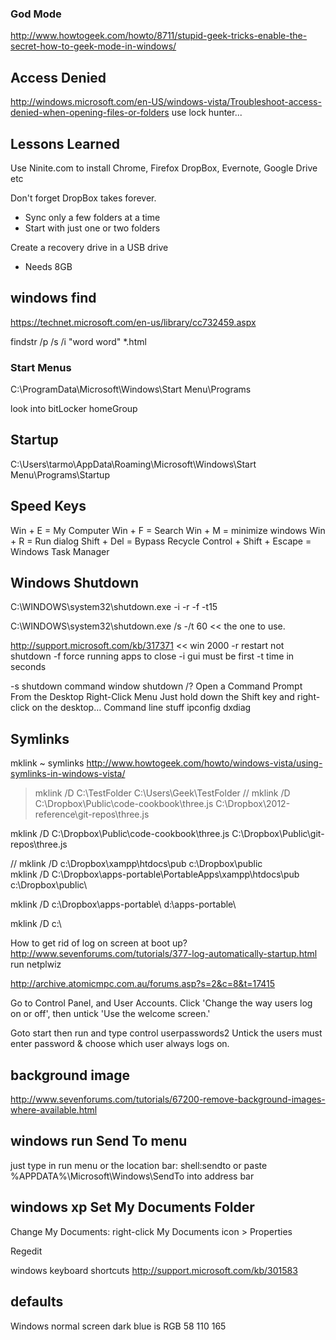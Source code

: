 

### God Mode
http://www.howtogeek.com/howto/8711/stupid-geek-tricks-enable-the-secret-how-to-geek-mode-in-windows/

## Access Denied
http://windows.microsoft.com/en-US/windows-vista/Troubleshoot-access-denied-when-opening-files-or-folders 
use lock hunter...


## Lessons Learned
Use Ninite.com to install Chrome, Firefox DropBox, Evernote, Google Drive etc

Don't forget DropBox takes forever. 
* Sync only a few folders at a time
* Start with just one or two folders

Create a recovery drive in a USB drive
* Needs 8GB



## windows find

https://technet.microsoft.com/en-us/library/cc732459.aspx


findstr /p /s /i "word word"  *.html


### Start Menus
C:\ProgramData\Microsoft\Windows\Start Menu\Programs

look into
bitLocker
homeGroup

## Startup

C:\Users\tarmo\AppData\Roaming\Microsoft\Windows\Start Menu\Programs\Startup


## Speed Keys
Win + E = My Computer
Win + F = Search
Win + M = minimize windows
Win + R = Run dialog
Shift + Del = Bypass Recycle
Control + Shift + Escape = Windows Task Manager

## Windows Shutdown
C:\WINDOWS\system32\shutdown.exe -i -r -f -t15

C:\WINDOWS\system32\shutdown.exe /s -/t 60 << the one to use.

http://support.microsoft.com/kb/317371  << win 2000
-r restart not shutdown
-f force running apps to close
-i gui must be first
-t time in seconds

-s shutdown
command window shutdown /?
Open a Command Prompt From the Desktop Right-Click Menu
Just hold down the Shift key and right-click on the desktop…
Command line stuff
ipconfig
dxdiag


## Symlinks

mklink ~ symlinks
http://www.howtogeek.com/howto/windows-vista/using-symlinks-in-windows-vista/ 


> mklink /D C:\TestFolder C:\Users\Geek\TestFolder
// mklink /D C:\Dropbox\Public\code-cookbook\three.js C:\Dropbox\2012-reference\git-repos\three.js

mklink /D C:\Dropbox\Public\code-cookbook\three.js C:\Dropbox\Public\git-repos\three.js

// mklink /D  c:\Dropbox\xampp\htdocs\pub c:\Dropbox\public\
mklink /D C:\Dropbox\apps-portable\PortableApps\xampp\htdocs\pub c:\Dropbox\public\

mklink /D c:\Dropbox\apps-portable\ d:\apps-portable\ 


mklink /D c:\

How to get rid of log on screen at boot up?
http://www.sevenforums.com/tutorials/377-log-automatically-startup.html
run netplwiz

http://archive.atomicmpc.com.au/forums.asp?s=2&c=8&t=17415

Go to Control Panel, and User Accounts. Click 'Change the way users log on or off', then untick 'Use the welcome screen.'

Goto start then run and type control userpasswords2
Untick the users must enter password & choose which user always logs on.

## background image
http://www.sevenforums.com/tutorials/67200-remove-background-images-where-available.html

## windows run Send To menu
just type in run menu or the location bar: shell:sendto
or paste %APPDATA%\Microsoft\Windows\SendTo into address bar

## windows xp Set My Documents Folder
Change My Documents: right-click My Documents icon > Properties

Regedit

windows keyboard shortcuts
http://support.microsoft.com/kb/301583

## defaults
Windows normal screen dark blue is RGB 58 110 165
